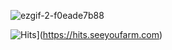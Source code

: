 ![ezgif-2-f0eade7b88](README.assets/ezgif-2-f0eade7b88.gif)

![Hits](https://hits.seeyoufarm.com/api/count/incr/badge.svg?url=https%3A%2F%2Fgithub.com%2Fjincde&count_bg=%23FF1D1D&title_bg=%23545454&icon=react.svg&icon_color=%23E7E7E7&title=hello&edge_flat=false)](https://hits.seeyoufarm.com)
